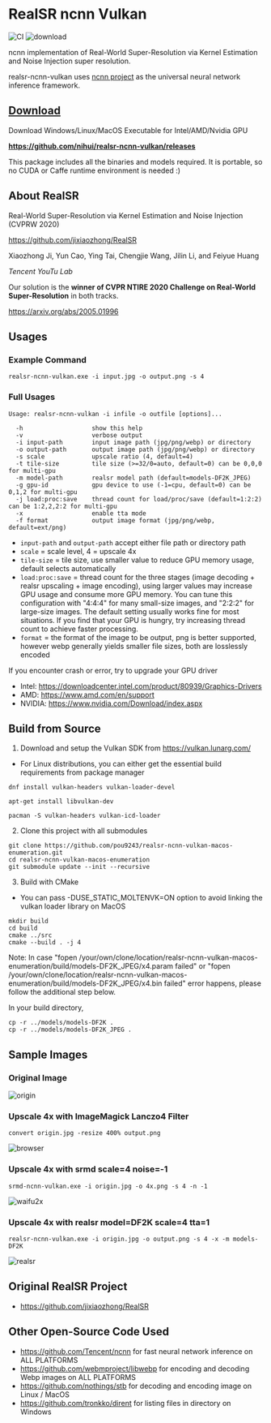 # RealSR ncnn Vulkan

![CI](https://github.com/nihui/realsr-ncnn-vulkan/workflows/CI/badge.svg)
![download](https://img.shields.io/github/downloads/nihui/realsr-ncnn-vulkan/total.svg)

ncnn implementation of Real-World Super-Resolution via Kernel Estimation and Noise Injection super resolution.

realsr-ncnn-vulkan uses [ncnn project](https://github.com/Tencent/ncnn) as the universal neural network inference framework.

## [Download](https://github.com/nihui/realsr-ncnn-vulkan/releases)

Download Windows/Linux/MacOS Executable for Intel/AMD/Nvidia GPU

**https://github.com/nihui/realsr-ncnn-vulkan/releases**

This package includes all the binaries and models required. It is portable, so no CUDA or Caffe runtime environment is needed :)

## About RealSR

Real-World Super-Resolution via Kernel Estimation and Noise Injection (CVPRW 2020)

https://github.com/jixiaozhong/RealSR

Xiaozhong Ji, Yun Cao, Ying Tai, Chengjie Wang, Jilin Li, and Feiyue Huang

*Tencent YouTu Lab*

Our solution is the **winner of CVPR NTIRE 2020 Challenge on Real-World Super-Resolution** in both tracks.

https://arxiv.org/abs/2005.01996

## Usages

### Example Command

```shell
realsr-ncnn-vulkan.exe -i input.jpg -o output.png -s 4
```

### Full Usages

```console
Usage: realsr-ncnn-vulkan -i infile -o outfile [options]...

  -h                   show this help
  -v                   verbose output
  -i input-path        input image path (jpg/png/webp) or directory
  -o output-path       output image path (jpg/png/webp) or directory
  -s scale             upscale ratio (4, default=4)
  -t tile-size         tile size (>=32/0=auto, default=0) can be 0,0,0 for multi-gpu
  -m model-path        realsr model path (default=models-DF2K_JPEG)
  -g gpu-id            gpu device to use (-1=cpu, default=0) can be 0,1,2 for multi-gpu
  -j load:proc:save    thread count for load/proc/save (default=1:2:2) can be 1:2,2,2:2 for multi-gpu
  -x                   enable tta mode
  -f format            output image format (jpg/png/webp, default=ext/png)
```

- `input-path` and `output-path` accept either file path or directory path
- `scale` = scale level, 4 = upscale 4x
- `tile-size` = tile size, use smaller value to reduce GPU memory usage, default selects automatically
- `load:proc:save` = thread count for the three stages (image decoding + realsr upscaling + image encoding), using larger values may increase GPU usage and consume more GPU memory. You can tune this configuration with "4:4:4" for many small-size images, and "2:2:2" for large-size images. The default setting usually works fine for most situations. If you find that your GPU is hungry, try increasing thread count to achieve faster processing.
- `format` = the format of the image to be output, png is better supported, however webp generally yields smaller file sizes, both are losslessly encoded

If you encounter crash or error, try to upgrade your GPU driver

- Intel: https://downloadcenter.intel.com/product/80939/Graphics-Drivers
- AMD: https://www.amd.com/en/support
- NVIDIA: https://www.nvidia.com/Download/index.aspx

## Build from Source

1. Download and setup the Vulkan SDK from https://vulkan.lunarg.com/
  - For Linux distributions, you can either get the essential build requirements from package manager
```shell
dnf install vulkan-headers vulkan-loader-devel
```
```shell
apt-get install libvulkan-dev
```
```shell
pacman -S vulkan-headers vulkan-icd-loader
```

2. Clone this project with all submodules

```shell
git clone https://github.com/pou9243/realsr-ncnn-vulkan-macos-enumeration.git
cd realsr-ncnn-vulkan-macos-enumeration
git submodule update --init --recursive
```

3. Build with CMake
  - You can pass -DUSE_STATIC_MOLTENVK=ON option to avoid linking the vulkan loader library on MacOS

```shell
mkdir build
cd build
cmake ../src
cmake --build . -j 4
```
Note: In case "fopen /your/own/clone/location/realsr-ncnn-vulkan-macos-enumeration/build/models-DF2K_JPEG/x4.param failed" or "fopen /your/own/clone/location/realsr-ncnn-vulkan-macos-enumeration/build/models-DF2K_JPEG/x4.bin failed" error happens, please follow the additional step below.

In your build directory,
```shell
cp -r ../models/models-DF2K .
cp -r ../models/models-DF2K_JPEG .
```

## Sample Images

### Original Image

![origin](images/0.png)

### Upscale 4x with ImageMagick Lanczo4 Filter

```shell
convert origin.jpg -resize 400% output.png
```

![browser](images/im.png)

### Upscale 4x with srmd scale=4 noise=-1

```shell
srmd-ncnn-vulkan.exe -i origin.jpg -o 4x.png -s 4 -n -1
```

![waifu2x](images/srmd.png)

### Upscale 4x with realsr model=DF2K scale=4 tta=1

```shell
realsr-ncnn-vulkan.exe -i origin.jpg -o output.png -s 4 -x -m models-DF2K
```

![realsr](images/2.png)

## Original RealSR Project

- https://github.com/jixiaozhong/RealSR

## Other Open-Source Code Used

- https://github.com/Tencent/ncnn for fast neural network inference on ALL PLATFORMS
- https://github.com/webmproject/libwebp for encoding and decoding Webp images on ALL PLATFORMS
- https://github.com/nothings/stb for decoding and encoding image on Linux / MacOS
- https://github.com/tronkko/dirent for listing files in directory on Windows
